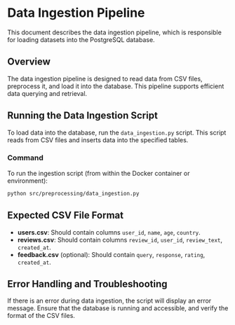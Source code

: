 
# Data Ingestion Pipeline

This document describes the data ingestion pipeline, which is responsible for loading datasets into the PostgreSQL database.

## Overview

The data ingestion pipeline is designed to read data from CSV files, preprocess it, and load it into the database. This pipeline supports efficient data querying and retrieval.

## Running the Data Ingestion Script

To load data into the database, run the `data_ingestion.py` script. This script reads from CSV files and inserts data into the specified tables.

### Command

To run the ingestion script (from within the Docker container or environment):
```bash
python src/preprocessing/data_ingestion.py
```

## Expected CSV File Format

- **users.csv**: Should contain columns `user_id`, `name`, `age`, `country`.
- **reviews.csv**: Should contain columns `review_id`, `user_id`, `review_text`, `created_at`.
- **feedback.csv** (optional): Should contain `query`, `response`, `rating`, `created_at`.

## Error Handling and Troubleshooting

If there is an error during data ingestion, the script will display an error message. Ensure that the database is running and accessible, and verify the format of the CSV files.
